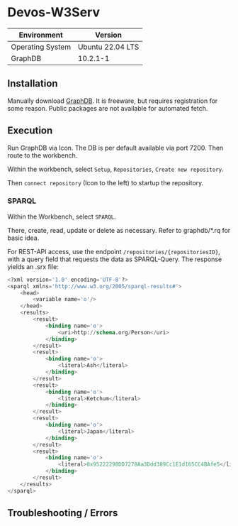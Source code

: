 # Devos-W3Serv


| Environment      | Version          |
| ---------------- | ---------------- |
| Operating System | Ubuntu 22.04 LTS |
| GraphDB          | 10.2.1-1         |




## Installation
Manually download [GraphDB](https://www.ontotext.com/products/graphdb/). It is freeware, but requires registration for some reason.
Public packages are not available for automated fetch.

## Execution

Run GraphDB via Icon.
The DB is per default available via port 7200. Then route to the workbench.

Within the workbench, select ```Setup```, ```Repositories```, ```Create new repository```.

Then ```connect repository``` (Icon to the left) to startup the repository.


### SPARQL
Within the Workbench, select ```SPARQL```.

There, create, read, update or delete as necessary.
Refer to graphdb/*.rq for basic idea.

For REST-API access, use the endpoint ```/repositories/{repositoriesID}```, with a query field that requests the data as SPARQL-Query.
The response yields an .srx file:
```sql
<?xml version='1.0' encoding='UTF-8'?>
<sparql xmlns='http://www.w3.org/2005/sparql-results#'>
	<head>
		<variable name='o'/>
	</head>
	<results>
		<result>
			<binding name='o'>
				<uri>http://schema.org/Person</uri>
			</binding>
		</result>
		<result>
			<binding name='o'>
				<literal>Ash</literal>
			</binding>
		</result>
		<result>
			<binding name='o'>
				<literal>Ketchum</literal>
			</binding>
		</result>
		<result>
			<binding name='o'>
				<literal>Japan</literal>
			</binding>
		</result>
		<result>
			<binding name='o'>
				<literal>0x95222290DD7278Aa3Ddd389Cc1E1d165CC4BAfe5</literal>
			</binding>
		</result>
	</results>
</sparql>
```

## Troubleshooting / Errors

